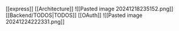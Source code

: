 [[express]]
[[Architecture]]
![[Pasted image 20241218235152.png]]
[[Backend/TODOS|TODOS]]
[[OAuth]]
![[Pasted image 20241224222331.png]]